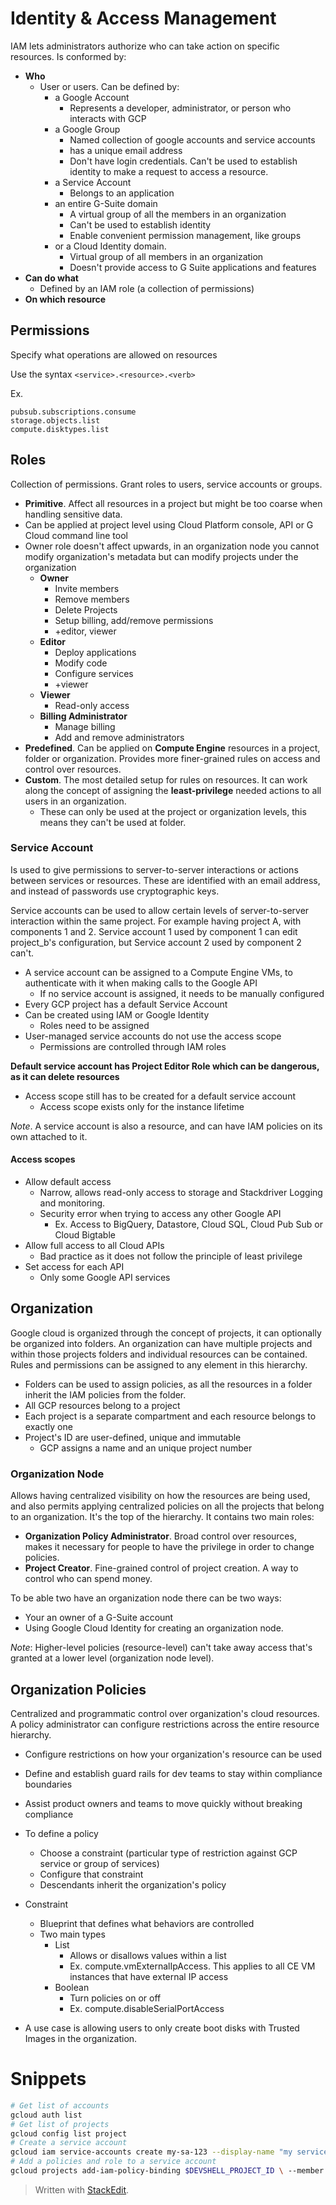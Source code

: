 
# Identity & Access Management

IAM lets administrators authorize who can take action on specific resources. Is conformed by: 
- **Who**
	-  User or users. Can be defined by:
		-  a Google Account
			- Represents a developer, administrator, or person who interacts with GCP
		-  a Google Group
			- Named collection of google accounts and service accounts
			- has a unique email address
			- Don't have login credentials. Can't be used to establish identity to make a request to access a resource.
		-  a Service Account
			- Belongs to an application
		-  an entire G-Suite domain 
			- A virtual group of all the members in an organization
			- Can't be used to establish identity
			- Enable convenient permission management, like groups
		- or a Cloud Identity domain.
			- Virtual group of all members in an organization
			- Doesn't provide access to G Suite applications and features
- **Can do what**
	- Defined by an IAM role (a collection of permissions)
- **On which resource**

## Permissions

Specify what operations are allowed on resources

Use the syntax
`<service>.<resource>.<verb>`

Ex. 
```
pubsub.subscriptions.consume
storage.objects.list
compute.disktypes.list
```

## Roles 

Collection of permissions. Grant roles to users, service accounts or groups.

- **Primitive**. Affect all resources in a project but might be too coarse when handling sensitive data. 
- Can be applied at project level using Cloud Platform console, API or G Cloud command line tool
- Owner role doesn't affect upwards, in an organization node you cannot modify organization's metadata but can modify projects under the organization
	- **Owner**
		- Invite members
		- Remove members
		- Delete Projects
		- Setup billing, add/remove permissions
		- +editor, viewer
	- **Editor**
		- Deploy applications
		- Modify code
		- Configure services
		- +viewer
	- **Viewer**
		- Read-only access
	- **Billing Administrator**
		- Manage billing
		- Add and remove administrators
- **Predefined**. Can be applied on **Compute Engine** resources in a project, folder or organization. Provides more finer-grained rules on access and control over resources.
- **Custom**. The most detailed setup for rules on resources. It can work along the concept of assigning the **least-privilege** needed actions to all users in an organization.
	- These can only be used at the project or organization levels, this means they can't be used at folder.

### Service Account

Is used to give permissions to server-to-server interactions or actions between services or resources.
These are identified with an email address, and instead of passwords use cryptographic keys. 

Service accounts can be used to allow certain levels of server-to-server interaction within the same project. For example having project A, with components 1 and 2. Service account 1 used by component 1 can edit project_b's configuration, but Service account 2 used by component 2 can't.

- A service account can be assigned to a Compute Engine VMs, to authenticate with it when making calls to the Google API
	- If no service account is assigned, it needs to be manually configured
- Every GCP project has a default Service Account
- Can be created using IAM or Google Identity 
	- Roles need to be assigned
- User-managed service accounts do not use the access scope
	- Permissions are controlled through IAM roles

**Default service account has Project Editor Role which can be dangerous, as it can delete resources**

- Access scope still has to be created for a default service account
	- Access scope exists only for the instance lifetime

*Note*. A service account is also a resource, and can have IAM policies on its own attached to it.

#### Access scopes

- Allow default access
	- Narrow, allows read-only access to storage and Stackdriver Logging and monitoring.
	- Security error when trying to access any other Google API
		- Ex. Access to BigQuery, Datastore, Cloud SQL, Cloud Pub Sub or Cloud Bigtable
- Allow full access to all Cloud APIs
	- Bad practice as it does not follow the principle of least privilege
- Set access for each API
	- Only some Google API services 


## Organization

Google cloud is organized through the concept of projects, it can optionally be organized into folders. An organization can have multiple projects and within those projects folders and individual resources can be contained. Rules and permissions can be assigned to any element in this hierarchy. 
- Folders can be used to assign policies, as all the resources in a folder inherit the IAM policies from the folder.
- All GCP resources belong to a project
- Each project is a separate compartment and each resource belongs to exactly one
- Project's ID are user-defined, unique and immutable
	- GCP assigns a name and an unique project number

### Organization Node

Allows having centralized visibility on how the resources are being used, and also permits applying centralized policies on all the projects that belong to an organization. It's the top of the hierarchy. It contains two main roles: 

- **Organization Policy Administrator**. Broad control over resources, makes it necessary for people to have the privilege in order to change policies.
- **Project Creator**. Fine-grained control of project creation. A way to control who can spend money.

To be able two have an organization node there can be two ways:
- Your an owner of a G-Suite account
- Using Google Cloud Identity for creating an organization node.

*Note*: Higher-level policies (resource-level) can't take away access that's granted at a lower level (organization node level).

## Organization Policies

Centralized and programmatic control over organization's cloud resources. A policy administrator can configure restrictions across the entire resource hierarchy.
- Configure restrictions on how your organization's resource can be used
- Define and establish guard rails for dev teams to stay within compliance boundaries
- Assist product owners and teams to move quickly without breaking compliance

- To define a policy
	- Choose a constraint (particular type of restriction against GCP service or group of services)
	- Configure that constraint
	- Descendants inherit the organization's policy

- Constraint
	- Blueprint that defines what behaviors are controlled
	- Two main types
		- List 
			- Allows or disallows values within a list
			- Ex. compute.vmExternalIpAccess. This applies to all CE VM instances that have external IP access
		- Boolean
			- Turn policies on or off
			- Ex. compute.disableSerialPortAccess
- A use case is allowing users to only create boot disks with Trusted Images in the organization.


# Snippets

```bash
# Get list of accounts
gcloud auth list
# Get list of projects
gcloud config list project
# Create a service account
gcloud iam service-accounts create my-sa-123 --display-name "my service account"
# Add a policies and role to a service account
gcloud projects add-iam-policy-binding $DEVSHELL_PROJECT_ID \ --member serviceAccount:my-sa-123@$DEVSHELL_PROJECT_ID.iam.gserviceaccount.com --role roles/editor
```


> Written with [StackEdit](https://stackedit.io/).
<!--stackedit_data:
eyJoaXN0b3J5IjpbLTg0NDcwNDUwMywtMjA5NTg3NDIyMSwxOD
U3MzU1Mzk4LC0xMDA0ODQ5NDA4LDE3NTQ1NzQ2NDcsLTExMTc4
ODA1MzcsMTI4NTkxOTkzMywxMzU1NjY2MjY5LC00NTUyMTk4NT
csLTEyMzE3MjM0NjNdfQ==
-->
